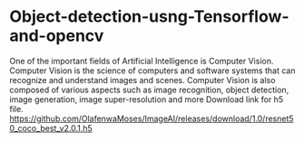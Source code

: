 # Object-detection-usng-Tensorflow-and-opencv
One of the important fields of Artificial Intelligence is Computer Vision. Computer Vision is the science of computers and software systems that can recognize and understand images and scenes. Computer Vision is also composed of various aspects such as image recognition, object detection, image generation, image super-resolution and more
Download link for h5 file.
https://github.com/OlafenwaMoses/ImageAI/releases/download/1.0/resnet50_coco_best_v2.0.1.h5
